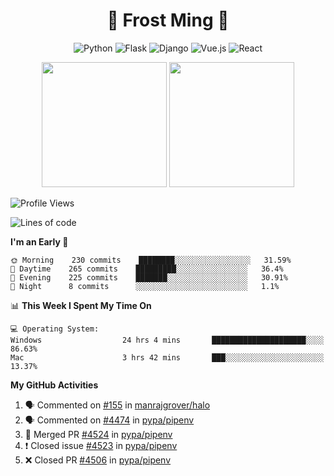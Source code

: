 <h1 align="center">🦄 Frost Ming 🐍</h1>

<div align="center">

![Python](https://img.shields.io/badge/-Python-%233776ab?logo=python&style=for-the-badge&logoColor=white)
![Flask](https://img.shields.io/badge/-Flask-%23eeeeee?logo=flask&style=for-the-badge&logoColor=black)
![Django](https://img.shields.io/badge/-Django-%23092E20?logo=django&style=for-the-badge&logoColor=white)
![Vue.js](https://img.shields.io/badge/-Vue.js-%234fc08d?logo=vue.js&style=for-the-badge&logoColor=white)
![React](https://img.shields.io/badge/-React-%2357d8fb?logo=react&style=for-the-badge&logoColor=white)

</div>

<p align="center">
  <img height="200" src="https://github-readme-stats.vercel.app/api?username=frostming&show_icons=true&theme=dracula&include_all_commits=true" />
  <img height="200" src="https://github-readme-stats.vercel.app/api/top-langs/?username=frostming&theme=dracula&show_icons=true" />
</p>

<!--START_SECTION:waka-->
![Profile Views](http://img.shields.io/badge/Profile%20Views-113-blue)

![Lines of code](https://img.shields.io/badge/From%20Hello%20World%20I%27ve%20Written-15.7%20million%20lines%20of%20code-blue)

**I'm an Early 🐤** 

```text
🌞 Morning    230 commits    ████████░░░░░░░░░░░░░░░░░   31.59% 
🌆 Daytime    265 commits    █████████░░░░░░░░░░░░░░░░   36.4% 
🌃 Evening    225 commits    ███████░░░░░░░░░░░░░░░░░░   30.91% 
🌙 Night      8 commits      ░░░░░░░░░░░░░░░░░░░░░░░░░   1.1%

```


📊 **This Week I Spent My Time On** 

```text
💻 Operating System: 
Windows                  24 hrs 4 mins       █████████████████████░░░░   86.63% 
Mac                      3 hrs 42 mins       ███░░░░░░░░░░░░░░░░░░░░░░   13.37%

```


<!--END_SECTION:waka-->

**My GitHub Activities**

<!--START_SECTION:activity-->
1. 🗣 Commented on [#155](https://github.com/manrajgrover/halo/issues/155) in [manrajgrover/halo](https://github.com/manrajgrover/halo)
2. 🗣 Commented on [#4474](https://github.com/pypa/pipenv/issues/4474) in [pypa/pipenv](https://github.com/pypa/pipenv)
3. 🎉 Merged PR [#4524](https://github.com/pypa/pipenv/pull/4524) in [pypa/pipenv](https://github.com/pypa/pipenv)
4. ❗️ Closed issue [#4523](https://github.com/pypa/pipenv/issues/4523) in [pypa/pipenv](https://github.com/pypa/pipenv)
5. ❌ Closed PR [#4506](https://github.com/pypa/pipenv/pull/4506) in [pypa/pipenv](https://github.com/pypa/pipenv)
<!--END_SECTION:activity-->
